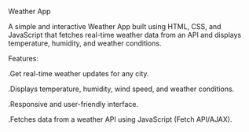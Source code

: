 Weather App

A simple and interactive Weather App built using HTML, CSS, and JavaScript that fetches real-time weather data from an API and displays temperature, humidity, and weather conditions.

Features:

.Get real-time weather updates for any city.

.Displays temperature, humidity, wind speed, and weather conditions.

.Responsive and user-friendly interface.

.Fetches data from a weather API using JavaScript (Fetch API/AJAX).
